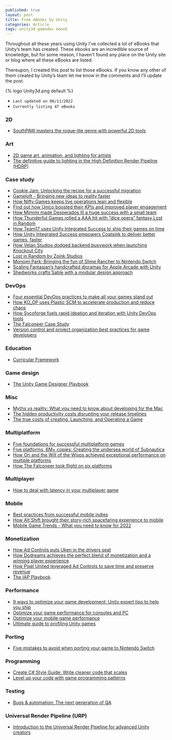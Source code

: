 ```yaml
---
published: true
layout: post
title: Free eBooks by Unity
categories: Article
tags: unity3d gamedev ebook
---
```

Throughout all these years using Unity I’ve collected a lot of eBooks that Unity’s team has created. These ebooks are an incredible source of knowledge, but for some reason, I haven't found any place on the Unity site or blog where all these eBooks are listed.

Thereupon, I created this post to list those eBooks. If you know any other of them created by Unity’s team let me know in the comments and I’ll update the post.

{% logo Unity3d.png default %}


* `Last updated on 06/11/2022`
* `Currently listing 47 eBooks`

### 2D
* [SouthPAW masters the rogue-lite genre with powerful 2D tools](https://content.cdntwrk.com/files/aT0xNDY3Njc3JnY9MSZpc3N1ZU5hbWU9c2t1bC10aGUtaGVyby1zbGF5ZXItY2FzZS1zdHVkeSZjbWQ9ZCZzaWc9NGVkZWYzYWE4N2FhNTJiMTAyYWRhYmM5M2Y0ODBjNGE%253D)

### Art
* [2D game art, animation, and lighting for artists](https://content.cdntwrk.com/files/aT0xNDYwMzg1JnY9MSZpc3N1ZU5hbWU9MkQgZ2FtZSBhcnQsIGFuaW1hdGlvbiwgYW5kIGxpZ2h0aW5nIGZvciBhcnRpc3RzIGVCb29rJmNtZD1kJnNpZz05NTM2NDg4NjI3YjNhNTkyMGU1YTBjMjFjNjg0YmRhMg%253D%253D)
* [The definitive guide to lighting in the High Definition Render Pipeline (HDRP)](https://content.cdntwrk.com/files/aT0xNDY3OTc3JnY9MSZpc3N1ZU5hbWU9dGhlLWRlZmluaXRpdmUtZ3VpZGUtdG8tbGlnaHRpbmctaW4tdGhlLWhpZ2gtZGVmaW5pdGlvbi1yZW5kZXItcGlwZWxpbmUtdW5pdHktMjAyMS1sdHMtZWRpdGlvbiZjbWQ9ZCZzaWc9MGM5YTE4M2IyZmE3ZDYzMjcxMTljZDQ4YTQyYjYxZjM%253D)

### Case study
* [Cookie Jam: Unlocking the recipe for a successful migration](https://content.cdntwrk.com/files/aT0xNDc0Njg2JnY9MSZpc3N1ZU5hbWU9dW5pdHktY29va2llamFtLWNhc2VzdHVkeS12MyZjbWQ9ZCZzaWc9ZmJkZWJkNzQ2OTU5Njg4ZWNjZjFmNjg3ZWEyYjgwY2I%253D)
* [Gameloft - Bringing new ideas to reality faster](https://images.response.unity3d.com/Web/Unity/%7B16c8de91-64fe-46c7-899a-5a45ace2ba60%7D_Gameloft_-_Bringing_new_ideas_to_reality_faster.pdf)
* [How Nifty Games keeps live operations lean and flexible](https://content.cdntwrk.com/files/aT0xMzg1NTc2JnY9NCZpc3N1ZU5hbWU9dWdzLW5pZnR5LWdhbWVzLWNhc2Utc3R1ZHktMSZjbWQ9ZCZzaWc9YmIyN2Q5OTUwZDAxNTFiNmZiZDhkMWI0OWNhMzZlMzM%253D)
* [Find out how Unico boosted their KPIs and improved player engagement](https://content.cdntwrk.com/files/aT0xNDQ5MzQ1JnY9MSZpc3N1ZU5hbWU9dW5pY28tc3R1ZGlvLWNhc2Utc3R1ZHkmY21kPWQmc2lnPTA4NmVmNDFkNTE2YzY3ZWE5NzZjN2FjNDNlZTU1MDgy)
* [How Mimimi made Desperados III a huge success with a small team](https://content.cdntwrk.com/files/aT0xNDQ5MDU0JnY9MSZpc3N1ZU5hbWU9SG93IFVuaXR5IGhlbHBlZCBNaW1pbWnigJlzIERlc3BlcmFkb3MgSUlJIHJpdmFsIG1lZ2Etc3R1ZGlvIHJlbGVhc2VzJmNtZD1kJnNpZz1iYjBlMDEyYmIyYjVhMjQ1MjVkMGYzMDFhNmE2YjNmZg%253D%253D)
* [How Thunderful Games rolled a AAA hit with “dice opera” fantasy Lost in Random](https://content.cdntwrk.com/files/aT0xNDY3ODE0JnY9MSZpc3N1ZU5hbWU9bG9zdC1pbi1yYW5kb20tY2FzZS1zdHVkeSZjbWQ9ZCZzaWc9MjEwM2Q3N2Y5NTVhYTFiOTIyN2IxMTBlNGQ1ZTYyYjE%253D)
* [How Team17 uses Unity Integrated Success to ship their games on time](https://content.cdntwrk.com/files/aT0xNDM2ODE0JnY9MSZpc3N1ZU5hbWU9dGVhbS0xNy1jYXNlLXN0dWR5JmNtZD1kJnNpZz1iYjY1NTlmMzQ5MjFiMzFiY2UzNDM0NjVlYmUzN2JjZg%253D%253D)
* [How Unity Integrated Success empowers Coatsink to deliver better games, faster](https://content.cdntwrk.com/files/aT0xNDI0Njg3JnY9MSZpc3N1ZU5hbWU9aG93LXVuaXR5LWludGVncmF0ZWQtc3VjY2Vzcy1lbXBvd2Vycy1jb2F0c2luay10by1kZWxpdmVyLWJldHRlci1nYW1lcy1mYXN0ZXImY21kPWQmc2lnPWIwNjY1YzczYzhmNjRhMjgyNWU5ZGM0Zjg3MTJkNzFh)
* [How Velan Studios dodged backend busywork when launching Knockout City](https://content.cdntwrk.com/files/aT0xNDM2ODE3JnY9MSZpc3N1ZU5hbWU9a25vY2tvdXQtY2l0eS1jYXNlLXN0dWR5JmNtZD1kJnNpZz02MDlkNzcxODU1OTdjZTVmZDg4NzgyNjM5MWIzNTAwMA%253D%253D)
* [Lost in Random by Zoink Studios](https://images.response.unity3d.com/Web/Unity/%7B67c2b39e-0d60-4c68-bb6f-7db7196f7781%7D_Unity-LostInRandom-CaseStudy-v4.pdf)
* [Monomi Park: Bringing the fun of Slime Rancher to Nintendo Switch](https://content.cdntwrk.com/files/aT0xNDQ5OTUxJnY9MSZpc3N1ZU5hbWU9TW9ub21pIFBhcms6IEJyaW5naW5nIHRoZSBmdW4gb2YgU2xpbWUgUmFuY2hlciB0byBOaW50ZW5kbyBTd2l0Y2gmY21kPWQmc2lnPWVlYTQzMjEwM2JiOTc1NGUxZTU2OGQxYzUwMTgzNzFl)
* [Scaling Fantasian’s handcrafted dioramas for Apple Arcade with Unity](https://content.cdntwrk.com/files/aT0xNDY3ODEzJnY9MSZpc3N1ZU5hbWU9ZmFudGFzaWFuLWNhc2Utc3R1ZHkmY21kPWQmc2lnPWFlNTkwNGUzZWE3OWYxZjA4MmNjYTA2NDkxYWFiNTI4)
* [Shedworks crafts Sable with a modular design approach](https://content.cdntwrk.com/files/aT0xNDczMTY0JnY9MSZpc3N1ZU5hbWU9c2FibGUtY2FzZS1zdHVkeSZjbWQ9ZCZzaWc9NzMxMWFjYmIyZjcwZjhiZjNmMzU1MzY2OGNhMTdjYjI%253D)


### DevOps
* [Four essential DevOps practices to make all your games stand out](https://images.response.unity3d.com/Web/Unity/%7Ba58bfd8b-fc4d-4a60-a340-328a4a994c90%7D_2022-01-DG-Essential-Dev-Ops-Practices-e-book.pdf)
* [How KO_OP uses Plastic SCM to accelerate production and reduce chaos](https://content.cdntwrk.com/files/aT0xNDY3ODE1JnY9MSZpc3N1ZU5hbWU9cGxhc3RpYy1rby1vcC1jYXNlLXN0dWR5JmNtZD1kJnNpZz0wZjk2MWExN2JhMTdhNGFiYjY1YTEzZGMxZGJkZDIwMg%253D%253D)
* [How Sycoforge fuels rapid ideation and iteration with Unity DevOps tools](https://content.cdntwrk.com/files/aT0xNDc1MTc2JnY9MSZpc3N1ZU5hbWU9aG93LXN5Y29mb3JnZS1mdWVscy1yYXBpZC1pZGVhdGlvbi1hbmQtaXRlcmF0aW9uLXdpdGgtdW5pdHktZGV2b3BzLXRvb2xzJmNtZD1kJnNpZz01YzcwNjcwOWE0NmM5OTNjZmY1ZGQwYTljNjg0OGI5Mw%253D%253D)
* [The Falconeer Case Study](https://content.cdntwrk.com/files/aT0xNDI2NDIxJnY9MSZpc3N1ZU5hbWU9dGhlLWZhbGNvbmVlci1jYXNlLXN0dWR5JmNtZD1kJnNpZz1kMWRlZTAyZDRhMDBkODI0YWU1YmJkYWM2Y2Y5ZmE0NA%253D%253D)
* [Version control and project organization best practices for game developers](https://content.cdntwrk.com/files/aT0xNDUzNTMwJnY9MSZpc3N1ZU5hbWU9VmVyc2lvbiBjb250cm9sIGFuZCBwcm9qZWN0IG9yZ2FuaXphdGlvbiBiZXN0IHByYWN0aWNlIGd1aWRlJmNtZD1kJnNpZz00NzZiN2VjYzNlOGY3ZTNhNThhYzdjYzFiNTg4NTBiMA%253D%253D)

### Education
* [Curricular Framework](https://images.response.unity3d.com/Web/Unity/%7B118ba1e1-7999-4731-aecb-222c8f648ba1%7D_Unity-CurricularFramework-052820_FINAL.pdf)

### Game design
* [The Unity Game Designer Playbook](https://cdn.unity3d.com/media/TheGameDesignerPlaybook_EBook.pdf)

### Misc
* [Myths vs reality: What you need to know about developing for the Mac](https://images.response.unity3d.com/Web/Unity/%7B1f2fcf3b-d60d-44e1-b646-818d32bfa030%7D_Unity-Mac-Development-Ebook-v4.2.pdf)
* [The hidden productivity costs disrupting your release timelines](https://images.response.unity3d.com/Web/Unity/%7B47e54d3b-d51f-4e09-b3c1-1ab84453779e%7D_Unity-HiddenProductivityCosts-Ebook.pdf)
* [The true costs of creating, Launching, and Operating a Game](https://images.response.unity3d.com/Web/Unity/%7B954cce4a-4166-45e7-b270-df28300bc67f%7D_UNITY-The_True_Costs_of_Creating__Launching_and_Operating_a_Game.pdf)

### Multiplatform
* [Five foundations for successful multiplatform games](https://content.cdntwrk.com/files/aT0xNDc2NDkxJnY9MSZpc3N1ZU5hbWU9dW5pdHktNW11bHRpcGxhdGZvcm1lYm9vay1maW5hbDgxMSZjbWQ9ZCZzaWc9M2FmMGFkYTRhZThiNDg2Yjg1MmY3ZWMxOWM1YzljZDI%253D)
* [Five platforms, 6M+ copies: Creating the undersea world of Subnautica](https://content.cdntwrk.com/files/aT0xNDI0Njg0JnY9MSZpc3N1ZU5hbWU9Y3JlYXRpbmctdGhlLXVuZGVyc2VhLXdvcmxkLW9mLXN1Ym5hdXRpY2EmY21kPWQmc2lnPTVlNmYyZDRlOTI3NWQwNDc0OWViOGNjZDcyYWViMTBh)
* [How Ori and the Will of the Wisps achieved exceptional performance on multiple platforms](https://images.response.unity3d.com/Web/Unity/%7Bc0e25058-e259-4146-a977-1fc57d3b6278%7D_OriWillofTheWispsCaseStudy_Multiplatform.pdf)
* [How The Falconeer took flight on six platforms](https://content.cdntwrk.com/files/aT0xNDI2NDE4JnY9MSZpc3N1ZU5hbWU9dGhlLWZhbGNvbmVlci1jYXNlLXN0dWR5JmNtZD1kJnNpZz01MTM3MzgyZTBlYTFkYTkwNWE0YWM5NmEzMzA2NThkYg%253D%253D)

### Multiplayer
* [How to deal with latency in your multiplayer game](https://images.response.unity3d.com/Web/Unity/%7B0602c119-6b5c-4011-9583-86120cb73bb0%7D_Latency_in_your_multiplayer_game_ebook.pdf)

### Mobile
* [Best practices from successful mobile indies](https://cdn.unity3d.com/media/2022-bestpracticesmobile-ebook.pdf)
* [How Alt Shift brought their story-rich spacefaring experience to mobile](https://content.cdntwrk.com/files/aT0xNDcxOTMzJnY9MSZpc3N1ZU5hbWU9Y3J5aW5nLXN1bnMtY2FzZS1zdHVkeSZjbWQ9ZCZzaWc9NTI2NTFjYzQxNDAwMDk5NTA3MmI4YmY5MDZmYWFhY2E%253D)
* [Mobile Game Trends - What you need to know for 2022](https://images.response.unity3d.com/Web/Unity/%7B53677c96-8761-4852-9699-67fb3702e97c%7D_Unity-MobileTrends2022-Ebook.pdf)

### Monetization
* [How Ad Controls puts Uken in the drivers seat](https://content.cdntwrk.com/files/aT0xNDQ2OTQ1JnY9MSZpc3N1ZU5hbWU9YWQtY29udHJvbHMtcHV0cy11a2VuLWdhbWVzLWluLXRoZS1kcml2ZXJzLXNlYXQmY21kPWQmc2lnPWU5OWZmZWRkYTFlZTg5YjM5MDExN2FkNTc3YTIyZDYx)
* [How Dodreams achieves the perfect blend of monetization and a winning player experience](https://content.cdntwrk.com/files/aT0xNDc0MDYwJnY9MSZpc3N1ZU5hbWU9dWdzLW1lZGlhdGlvbi1kb2RyZWFtcy1jYXNlc3R1ZHktZmluYWwmY21kPWQmc2lnPTU1MGRiN2NmYzY4MTcxOGU2ODg3ODBjOGE2NGQ3NzE0)
* [How Pixel United leveraged Ad Controls to save time and preserve revenue](https://content.cdntwrk.com/files/aT0xNDE5ODAzJnY9MyZpc3N1ZU5hbWU9YmlnLWZpc2gtZ2FtZXMtY2FzZS1zdHVkeSZjbWQ9ZCZzaWc9ZGVlYjY5MzNhOGVhNzQ4MWU0NmYwYTg4Nzc2MjE4YWQ%253D)
* [The IAP Playbook](https://images.response.unity3d.com/Web/Unity/%7B75240e36-672c-474b-a72e-b2415403bad4%7D_Unity_IAP_Playbook-v4.pdf)

### Performance
* [9 ways to optimize your game development: Unity expert tips to help you ship](https://images.response.unity3d.com/Web/Unity/%7B5dc4de9b-9e59-4860-b933-eb6daae82ecd%7D_Unity_Games_Optimization_Best_Practices-v5.pdf)
* [Optimize your game performance for consoles and PC](https://content.cdntwrk.com/files/aT0xNDI0NjkzJnY9MSZpc3N1ZU5hbWU9b3B0aW1pemUteW91ci1jb25zb2xlLWFuZC1wYy1nYW1lLXBlcmZvcm1hbmNlJmNtZD1kJnNpZz1hYjFkYjE2OTRhZWZhNzI4OTFkM2FiZjIyNTIyNTkyMQ%253D%253D)
* [Optimize your mobile game performance](https://content.cdntwrk.com/files/aT0xMzg4ODYxJnY9MSZpc3N1ZU5hbWU9dW5pdHktZS1ib29rLW9wdGltaXplLXlvdXItbW9iaWxlLWdhbWUtcGVyZm9ybWFuY2UmY21kPWQmc2lnPWU3NWYzMDQxZjdkNTk4ZDc4NjVhMjZiZTVmM2E1ODQ4)
* [Ultimate guide to profiling Unity games](https://content.cdntwrk.com/files/aT0xNDY3MDM1JnY9MyZpc3N1ZU5hbWU9dWx0aW1hdGUtZ3VpZGUtdG8tcHJvZmlsaW5nLXVuaXR5LWdhbWVzJmNtZD1kJnNpZz1kZGY3OThlNTBlYjA3YzljODU1MDA2NWFlNjlhM2NmNw%253D%253D)

### Porting
* [Five mistakes to avoid when porting your game to Nintendo Switch](https://images.response.unity3d.com/Web/Unity/%7B2472c6b0-ed28-46c3-bd7a-12eed8ce3805%7D_Five-mistakes-to-avoid-when-porting-your-game-to-switch.pdf)

### Programming
* [Create C# Style Guide: Write cleaner code that scales](https://content.cdntwrk.com/files/aT0xNDc4MTU1JnY9MSZpc3N1ZU5hbWU9Y3JlYXRlLWEtYy1zdHlsZS1ndWlkZS13cml0ZS1jbGVhbmVyLWNvZGUtdGhhdC1zY2FsZXMmY21kPWQmc2lnPTU5NjljY2NjZmUwYWM3YjUzNTlmNjAyMGVmOGY5MmQ3)
* [Level up your code with game programming patterns](https://content.cdntwrk.com/files/aT0xNDgxMzIzJnY9MSZpc3N1ZU5hbWU9bGV2ZWwtdXAteW91ci1jb2RlLXdpdGgtZ2FtZS1wcm9ncmFtbWluZy1wYXR0ZXJucyZjbWQ9ZCZzaWc9YjU2NzExOGI3MWZiMWZjN2ZkMzdhMDE2NDkwMDE4Nzk%253D)

### Testing
* [Bugs & automation: The next generation of QA](https://images.response.unity3d.com/Web/Unity/%7B4233ae60-18e9-498e-bf6d-226e47a75932%7D_Unity_Bugs_Automation_EBook.pdf)


### Universal Render Pipeline (URP)
* [Introduction to the Universal Render Pipeline for advanced Unity creators](https://content.cdntwrk.com/files/aT0xNDc2NTcwJnY9MSZpc3N1ZU5hbWU9aW50cm9kdWN0aW9uLXRvLXRoZS11bml2ZXJzYWwtcmVuZGVyLXBpcGVsaW5lLWZvci1hZHZhbmNlZC11bml0eS1jcmVhdG9ycy0yMDIxLWx0cy1lZGl0aW9uJmNtZD1kJnNpZz1kMjZkZmQ1Njg1NWUyZjZhMDc5OGJmY2M0OTllZWQ3YQ%253D%253D)